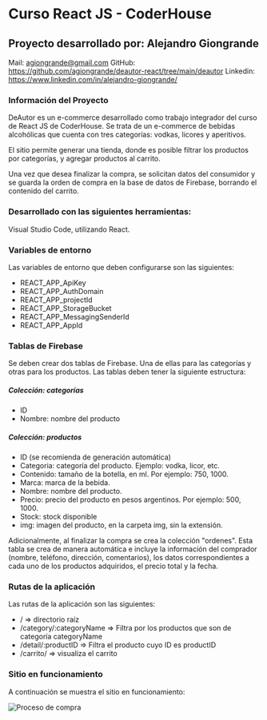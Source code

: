 # Curso React JS - CoderHouse

## Proyecto desarrollado por: Alejandro Giongrande

Mail: agiongrande@gmail.com
GitHub: https://github.com/agiongrande/deautor-react/tree/main/deautor
Linkedin: https://www.linkedin.com/in/alejandro-giongrande/

### Información del Proyecto

DeAutor es un e-commerce desarrollado como trabajo integrador del curso de React JS de CoderHouse. Se trata de un e-commerce de bebidas alcohólicas que cuenta con tres categorías: vodkas, licores y aperitivos.

El sitio permite generar una tienda, donde es posible filtrar los productos por categorías, y agregar productos al carrito.

Una vez que desea finalizar la compra, se solicitan datos del consumidor y se guarda la orden de compra en la base de datos de Firebase, borrando el contenido del carrito.

### Desarrollado con las siguientes herramientas:

Visual Studio Code, utilizando React.

### Variables de entorno

Las variables de entorno que deben configurarse son las siguientes:

- REACT_APP_ApiKey
- REACT_APP_AuthDomain
- REACT_APP_projectId
- REACT_APP_StorageBucket
- REACT_APP_MessagingSenderId
- REACT_APP_AppId

### Tablas de Firebase

Se deben crear dos tablas de Firebase. Una de ellas para las categorías y otras para los productos. Las tablas deben tener la siguiente estructura:

##### Colección: categorías
- ID
- Nombre: nombre del producto

##### Colección: productos
- ID (se recomienda de generación automática)
- Categoria: categoría del producto. Ejemplo: vodka, licor, etc.
- Contenido: tamaño de la botella, en ml. Por ejemplo: 750, 1000.
- Marca: marca de la bebida.
- Nombre: nombre del producto.
- Precio: precio del producto en pesos argentinos. Por ejemplo: 500, 1000.
- Stock: stock disponible
- img: imagen del producto, en la carpeta img, sin la extensión.

Adicionalmente, al finalizar la compra se crea la colección "ordenes". Esta tabla se crea de manera automática e incluye la información del comprador (nombre, teléfono, dirección, comentarios), los datos correspondientes a cada uno de los productos adquiridos, el precio total y la fecha.

### Rutas de la aplicación

Las rutas de la aplicación son las siguientes:

- / => directorio raíz
- /category/:categoryName => Filtra por los productos que son de categoría categoryName
- /detail/:productID => Filtra el producto cuyo ID es productID
- /carrito/ => visualiza el carrito

### Sitio en funcionamiento

A continuación se muestra el sitio en funcionamiento:

![Proceso de compra](https://agiongrande.github.io/deautor-react/deautor/public/proceso.gif)